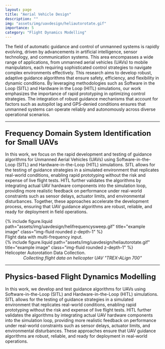 ```yaml
---
layout: page
title: "Aerial Vehicle Design"
description: ""
img: "assets/img/uavdesign/heliautorotate.gif"
importance: 5
category: "Flight Dynamics Modelling"
---
```


The field of automatic guidance and control of unmanned systems is rapidly evolving, driven by advancements in artificial intelligence, sensor technology, and communication systems. This area encompasses a wide range of applications, from unmanned aerial vehicles (UAVs) to mobile manipulators, each requiring sophisticated control strategies to navigate complex environments effectively. This research aims to develop robust, adaptive guidance algorithms that ensure safety, efficiency, and flexibility in dynamic conditions. By leveraging methodologies such as Software in the Loop (SITL) and Hardware in the Loop (HITL) simulations, our work emphasizes the importance of rapid prototyping in optimizing control strategies. The integration of robust guidance mechanisms that account for factors such as autopilot lag and GPS-denied conditions ensures that unmanned systems can operate reliably and autonomously across diverse operational scenarios.

<hr> <!-- Adding a line to separate sections -->

### <span style="font-weight: bold; font-size: 24px;">Frequency Domain System Identification for Small UAVs</span>

In this work, we focus on the rapid development and testing of guidance algorithms for Unmanned Aerial Vehicles (UAVs) using Software-in-the-Loop (SITL) and Hardware-in-the-Loop (HITL) simulations. SITL allows for the testing of guidance strategies in a simulated environment that replicates real-world conditions, enabling rapid prototyping without the risk and expense of live flight tests. HITL further validates the algorithms by integrating actual UAV hardware components into the simulation loop, providing more realistic feedback on performance under real-world constraints such as sensor delays, actuator limits, and environmental disturbances. Together, these approaches accelerate the development process, ensuring that UAV guidance algorithms are robust, reliable, and ready for deployment in field operations.

<div class="row justify-content-sm-center">
    <div class="col-sm-6 mt-3 mt-md-0">
        {% include figure.liquid path="assets/img/uavdesign/helifrequencysweep.gif" title="example image" class="img-fluid rounded z-depth-1" %}
        <div class="caption">
            Flight data with multi-frequency input.
        </div>
    </div>
    <div class="col-sm-6 mt-3 mt-md-0">
        {% include figure.liquid path="assets/img/uavdesign/heliautorotate.gif" title="example image" class="img-fluid rounded z-depth-1" %}
        <div class="caption">
            Helicopter Autorotation Data Collection.
        </div>
    </div>
</div>
<div class="caption" style="font-style: italic; font-size: 14px; text-align: center;">
    Collecting flight data on helicopter UAV "TREX-ALign 700"
</div>

<hr> <!-- Adding a line to separate sections -->

### <span style="font-weight: bold; font-size: 24px;">Physics-based Flight Dynamics Modelling</span>

In this work, we develop and test guidance algorithms for UAVs using Software-in-the-Loop (SITL) and Hardware-in-the-Loop (HITL) simulations. SITL allows for the testing of guidance strategies in a simulated environment that replicates real-world conditions, enabling rapid prototyping without the risk and expense of live flight tests. HITL further validates the algorithms by integrating actual UAV hardware components into the simulation loop, providing more realistic feedback on performance under real-world constraints such as sensor delays, actuator limits, and environmental disturbances. These approaches ensure that UAV guidance algorithms are robust, reliable, and ready for deployment in real-world operations.
